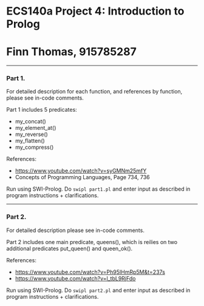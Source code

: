 # ECS140a Project 4: Introduction to Prolog
# Finn Thomas, 915785287

---

### Part 1.

For detailed description for each function, and references by function, please see in-code comments.

Part 1 includes 5 predicates:
- my_concat()
- my_element_at()
- my_reverse()
- my_flatten()
- my_compress()

References:
- https://www.youtube.com/watch?v=syGMNm25mfY
- Concepts of Programming Languages, Page 734, 736

Run using SWI-Prolog. Do `swipl part1.pl` and enter input as described in program instructions + clarifications.

---

### Part 2.

For detailed description please see in-code comments.

Part 2 includes one main predicate, queens(), which is reilies on two additional predicates put_queen() and queen_ok().

References: 
- https://www.youtube.com/watch?v=Ph95IHmRp5M&t=237s
- https://www.youtube.com/watch?v=l_tbL9RjFdo

Run using SWI-Prolog. Do `swipl part2.pl` and enter input as described in program instructions + clarifications.


